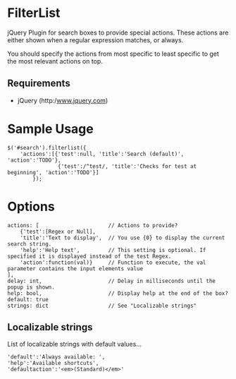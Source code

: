 # FilterList
jQuery Plugin for search boxes to provide special actions. These actions are either shown when a regular expression matches, or always. 

You should specify the actions from most specific to least specific to get the most relevant actions on top.

## Requirements
* jQuery (http:/www.jquery.com)

# Sample Usage
	$('#search').filterlist({
		'actions':[{'test':null, 'title':'Search (default)', 'action':'TODO'},
					{'test':/^test/, 'title':'Checks for test at beginning', 'action':'TODO'}]
			});
			
# Options
	actions: [						// Actions to provide?
		{'test':[Regex or Null], 
		'title':'Text to display',	// You use {0} to display the current search string.
		'help':'Help text',			// This setting is optional. If specified it is displayed instead of the test Regex. 
		'action':function(val)}		// Function to execute, the val parameter contains the input elements value
	], 
	delay: int, 					// Delay in milliseconds until the popup is shown.
	help: bool,						// Display help at the end of the box? default: true 
	strings: dict					// See "Localizable strings"

## Localizable strings
List of localizable strings with default values...

	'default':'Always available: ', 
	'help':'Available shortcuts',
	'defaultaction':'<em>(Standard)</em>'

